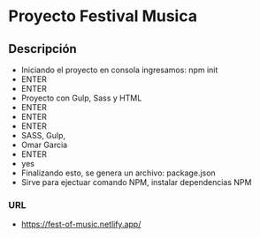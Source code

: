 # Proyecto Festival Musica

## Descripción

- Iniciando el proyecto en consola ingresamos: npm init
- ENTER
- ENTER
- Proyecto con Gulp, Sass y HTML
- ENTER
- ENTER
- ENTER
- SASS, Gulp,
- Omar Garcia
- ENTER
- yes
- Finalizando esto, se genera un archivo: package.json
- Sirve para ejectuar comando NPM, instalar dependencias NPM

### URL

- https://fest-of-music.netlify.app/